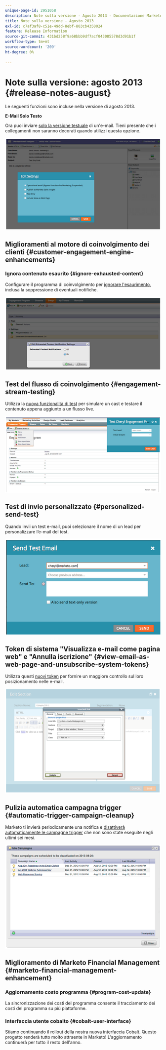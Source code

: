 ```yaml
---
unique-page-id: 2951058
description: Note sulla versione - Agosto 2013 - Documentazione Marketo - Documentazione del prodotto
title: Note sulla versione - Agosto 2013
exl-id: c7af3af8-c51e-49dd-8ebf-803cb4350024
feature: Release Information
source-git-commit: 431bd258f9a68bbb9df7acf043085578d3d91b1f
workflow-type: tm+mt
source-wordcount: '209'
ht-degree: 0%

---
```


# Note sulla versione: agosto 2013 {#release-notes-august}

Le seguenti funzioni sono incluse nella versione di agosto 2013.

**E-Mail Solo Testo**

Ora puoi inviare [solo la versione testuale](/help/marketo/product-docs/email-marketing/general/creating-an-email/create-a-text-only-email.md) di un&#39;e-mail. Tieni presente che i collegamenti non saranno decorati quando utilizzi questa opzione.

![](assets/image2014-9-22-16-3a34-3a15.png)

## Miglioramenti al motore di coinvolgimento dei clienti {#customer-engagement-engine-enhancements}

### Ignora contenuto esaurito {#ignore-exhausted-content}

Configurare il programma di coinvolgimento per [ignorare l&#39;esaurimento](/help/marketo/product-docs/email-marketing/drip-nurturing/using-engagement-programs/disable-and-enable-exhausted-content-notifications.md), inclusa la soppressione di eventuali notifiche.

![](assets/image2014-9-22-16-3a34-3a37.png)

## Test del flusso di coinvolgimento {#engagement-stream-testing}

Utilizza la [nuova funzionalità di test](/help/marketo/product-docs/email-marketing/drip-nurturing/engagement-program-streams/test-an-engagement-stream.md) per simulare un cast e testare il contenuto appena aggiunto a un flusso live.

![](assets/image2014-9-22-16-3a34-3a56.png)

## Test di invio personalizzato {#personalized-send-test}

Quando invii un test e-mail, puoi selezionare il nome di un lead per personalizzare l’e-mail del test.

![](assets/image2014-9-22-16-3a35-3a15.png)

## Token di sistema &quot;Visualizza e-mail come pagina web&quot; e &quot;Annulla iscrizione&quot; {#view-email-as-web-page-and-unsubscribe-system-tokens}

Utilizza questi [nuovi token](/help/marketo/product-docs/email-marketing/general/using-tokens/system-tokens-glossary.md) per fornire un maggiore controllo sul loro posizionamento nelle e-mail.

![](assets/image2014-9-22-16-3a35-3a38.png)

## Pulizia automatica campagna trigger {#automatic-trigger-campaign-cleanup}

Marketo ti invierà periodicamente una notifica e [disattiverà automaticamente le campagne trigger](/help/marketo/product-docs/core-marketo-concepts/smart-campaigns/using-smart-campaigns/automatic-trigger-campaign-cleanup.md) che non sono state eseguite negli ultimi sei mesi.

![](assets/image2014-9-22-16-3a36-3a2.png)

## Miglioramento di Marketo Financial Management {#marketo-financial-management-enhancement}

### Aggiornamento costo programma  {#program-cost-update}

La sincronizzazione dei costi del programma consente il tracciamento dei costi del programma su più piattaforme.

### Interfaccia utente cobalto {#cobalt-user-interface}

Stiamo continuando il rollout della nostra nuova interfaccia Cobalt. Questo progetto renderà tutto molto attraente in Marketo! L&#39;aggiornamento continuerà per tutto il resto dell&#39;anno.
